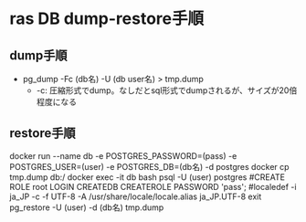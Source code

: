 # ras DB dump-restore手順
## dump手順

* pg_dump -Fc (db名) -U (db user名) > tmp.dump
  * -c: 圧縮形式でdump。なしだとsql形式でdumpされるが、サイズが20倍程度になる

## restore手順

docker run --name db -e POSTGRES_PASSWORD=(pass) -e POSTGRES_USER=(user) -e POSTGRES_DB=(db名) -d postgres
docker cp tmp.dump db:/
docker exec -it db bash
psql -U (user) postgres
#CREATE ROLE root LOGIN CREATEDB CREATEROLE PASSWORD 'pass';
#localedef -i ja_JP -c -f UTF-8 -A /usr/share/locale/locale.alias ja_JP.UTF-8
exit
pg_restore -U (user) -d (db名) tmp.dump